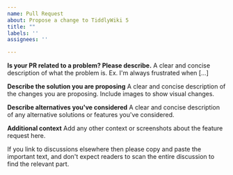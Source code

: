 ```yaml
---
name: Pull Request
about: Propose a change to TiddlyWiki 5
title: ""
labels: ''
assignees: ''

---
```


**Is your PR related to a problem? Please describe.**
A clear and concise description of what the problem is. Ex. I'm always frustrated when [...]

**Describe the solution you are proposing**
A clear and concise description of the changes you are proposing. Include images to show visual changes.

**Describe alternatives you've considered**
A clear and concise description of any alternative solutions or features you've considered.

**Additional context**
Add any other context or screenshots about the feature request here.

If you link to discussions elsewhere then please copy and paste the important text, and don't expect readers to scan the entire discussion to find the relevant part.
